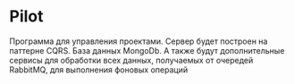 # Pilot
Программа для управления проектами. Сервер будет построен на паттерне CQRS. База данных MongoDb. А также будут дополнительные сервисы для обработки всех данных, получаемых от очередей RabbitMQ, для выполнения фоновых операций
